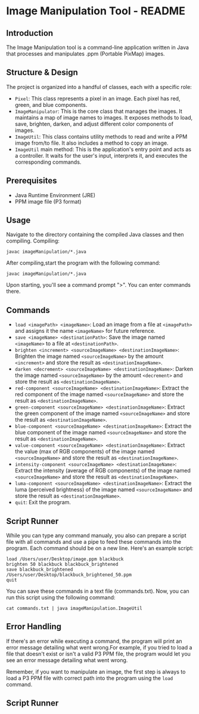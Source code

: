 # Image Manipulation Tool - README

## Introduction

The Image Manipulation tool is a command-line application written in Java that processes and manipulates .ppm (Portable PixMap) images.



## Structure & Design

The project is organized into a handful of classes, each with a specific role:

- `Pixel`: This class represents a pixel in an image. Each pixel has red, green, and blue components.
- `ImageManipulator`: This is the core class that manages the images. It maintains a map of image names to images. It exposes methods to load, save, brighten, darken, and adjust different color components of images.
- `ImageUtil`: This class contains utility methods to read and write a PPM image from/to file. It also includes a method to copy an image.
- `ImageUtil` main method: This is the application's entry point and acts as a controller. It waits for the user's input, interprets it, and executes the corresponding commands.




## Prerequisites

- Java Runtime Environment (JRE)
- PPM image file (P3 format)




## Usage
Navigate to the directory containing the compiled Java classes and then compiling.
Compiling:
```terminal
javac imageManipulation/*.java
```
After compiling,start the program with the following command:
```terminal
javac imageManipulation/*.java
```
Upon starting, you'll see a command prompt ">". You can enter commands there.




## Commands
- `load <imagePath> <imageName>`: Load an image from a file at `<imagePath>` and assigns it the name `<imageName>` for future reference.
- `save <imageName> <destinationPath>`: Save the image named `<imageName>` to a file at `<destinationPath>`.
- `brighten <increment> <sourceImageName> <destinationImageName>`: Brighten the image named `<sourceImageName>` by the amount `<increment>` and store the result as `<destinationImageName>`.
- `darken <decrement> <sourceImageName> <destinationImageName>`: Darken the image named `<sourceImageName>` by the amount `<decrement>` and store the result as `<destinationImageName>`.
- `red-component <sourceImageName> <destinationImageName>`: Extract the red component of the image named `<sourceImageName>` and store the result as `<destinationImageName>`.
- `green-component <sourceImageName> <destinationImageName>`: Extract the green component of the image named `<sourceImageName>` and store the result as `<destinationImageName>`.
- `blue-component <sourceImageName> <destinationImageName>`: Extract the blue component of the image named `<sourceImageName>` and store the result as `<destinationImageName>`.
- `value-component <sourceImageName> <destinationImageName>`: Extract the value (max of RGB components) of the image named `<sourceImageName>` and store the result as `<destinationImageName>`.
- `intensity-component <sourceImageName> <destinationImageName>`: Extract the intensity (average of RGB components) of the image named `<sourceImageName>` and store the result as `<destinationImageName>`.
- `luma-component <sourceImageName> <destinationImageName>`: Extract the luma (perceived brightness) of the image named `<sourceImageName>` and store the result as `<destinationImageName>`.
- `quit`: Exit the program.



## Script Runner
While you can type any command manualy, you also can prepare a script file with all commands and use a pipe to feed these commands into the program. Each command should be on a new line. Here's an example script:
```termnial
load /Users/user/Desktop/image.ppm blackbuck
brighten 50 blackbuck blackbuck_brightened
save blackbuck_brightened /Users/user/Desktop/blackbuck_brightened_50.ppm
quit
```
You can save these commands in a text file (commands.txt). Now, you can run this script using the following command:
```terminal
cat commands.txt | java imageManipulation.ImageUtil
```


## Error Handling
If there's an error while executing a command, the program will print an error message detailing what went wrong.For example, if you tried to load a file that doesn't exist or isn't a valid P3 PPM file, the program would let you see an error message detailing what went wrong.

Remember, if you want to manipulate an image, the first step is always to load a P3 PPM file with correct path into the program using the `load` command.

## Script Runner
